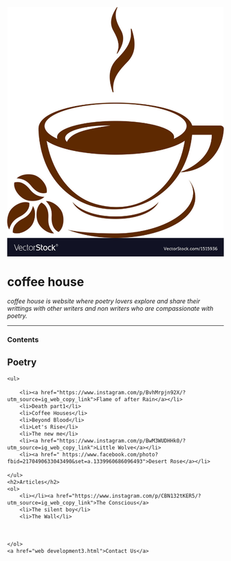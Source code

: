 <html/>
<head>
<meta charset="utf-8">
<title>dchol web</title>
<body>
    <img src="coffee cup.jpg">
<h1>coffee house</h1>
<p><em>coffee house is website where poetry lovers explore and share 
    their writtings with other writers and non writers who are compassionate with poetry.
</em></p>
<hr>
<h3>Contents</h3>
<h2>Poetry</h2>

    <ul>
        
        <li><a href="https://www.instagram.com/p/BvhMrpjn92X/?utm_source=ig_web_copy_link">Flame of after Rain</a></li>
        <li>Death part1</li>
        <li>Coffee Houses</li>
        <li>Beyond Blood</li>
        <li>Let's Rise</li>
        <li>The new me</li>
        <li><a href="https://www.instagram.com/p/BwM3WUDHHk0/?utm_source=ig_web_copy_link">Little Wolve</a></li>
        <li><a href=" https://www.facebook.com/photo?fbid=2170490633043490&set=a.1339960686096493">Desert Rose</a></li>

    </ul>
    <h2>Articles</h2>
    <ol>
        <li></li><a href="https://www.instagram.com/p/CBN132tKER5/?utm_source=ig_web_copy_link">The Conscious</a>
        <li>The silent boy</li>
        <li>The Wall</li>



    </ol>
    <a href="web development3.html">Contact Us</a>
</body>

